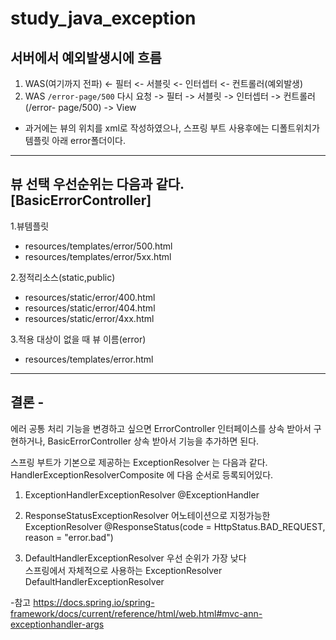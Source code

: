 # study_java_exception

## 서버에서 예외발생시에 흐름
1. WAS(여기까지 전파) <- 필터 <- 서블릿 <- 인터셉터 <- 컨트롤러(예외발생)
2. WAS `/error-page/500` 다시 요청 -> 필터 -> 서블릿 -> 인터셉터 -> 컨트롤러(/error- page/500) -> View 


- 과거에는 뷰의 위치를 xml로 작성하였으나, 스프링 부트 사용후에는 디폴트위치가 템플릿 아래 error폴더이다.


----


## 뷰 선택 우선순위는 다음과 같다. [BasicErrorController]
1.뷰템플릿 
- resources/templates/error/500.html 
- resources/templates/error/5xx.html


2.정적리소스(static,public) 
- resources/static/error/400.html 
- resources/static/error/404.html
- resources/static/error/4xx.html 


3.적용 대상이 없을 때 뷰 이름(error) 
- resources/templates/error.html


----


## 결론 - 
에러 공통 처리 기능을 변경하고 싶으면 ErrorController 인터페이스를 상속 받아서 구현하거나, 
BasicErrorController 상속 받아서 기능을 추가하면 된다. 



스프링 부트가 기본으로 제공하는 ExceptionResolver 는 다음과 같다. 
HandlerExceptionResolverComposite 에 다음 순서로 등록되어있다.

1. ExceptionHandlerExceptionResolver
@ExceptionHandler


2. ResponseStatusExceptionResolver
  어노테이션으로 지정가능한 ExceptionResolver
  @ResponseStatus(code = HttpStatus.BAD_REQUEST, reason = "error.bad")
  
  
3. DefaultHandlerExceptionResolver 우선 순위가 가장 낮다  
스프링에서 자체적으로 사용하는 ExceptionResolver
DefaultHandlerExceptionResolver


-참고
https://docs.spring.io/spring-framework/docs/current/reference/html/web.html#mvc-ann-exceptionhandler-args
